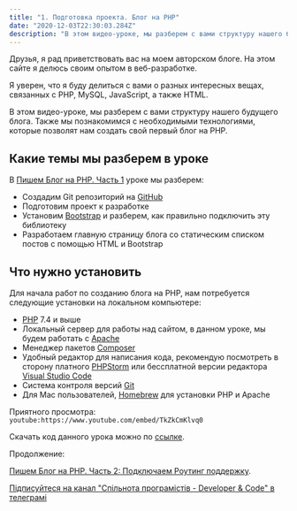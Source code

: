 ```yaml
---
title: "1. Подготовка проекта. Блог на PHP"
date: "2020-12-03T22:30:03.284Z"
description: "В этом видео-уроке, мы разберем с вами структуру нашего будущего блога. Также мы познакомимся с необходимыми технологиями, которые позволят нам создать свой первый блог на PHP и базой данных MySQL."
---
```


Друзья, я рад приветствовать вас на моем авторском блоге. 
На этом сайте я делюсь своим опытом в веб-разработке.

Я уверен, что я буду делиться с вами о разных интересных вещах, связанных с PHP, MySQL, JavaScript, а также HTML.

В этом видео-уроке, мы разберем с вами структуру нашего будущего блога. Также мы познакомимся с необходимыми технологиями, которые позволят нам создать свой первый блог на PHP.

## Какие темы мы разберем в уроке
В [Пишем Блог на PHP. Часть 1](https://www.youtube.com/watch?v=TkZkCmKlvq0) уроке мы разберем:
* Создадим Git репозиторий на [GitHub](https://github.com/)
* Подготовим проект к разработке
* Установим [Bootstrap](https://getbootstrap.com/) и разберем, как правильно подключить эту библиотеку
* Разработаем главную страницу блога со статическим списком постов с помощью HTML и Bootstrap

## Что нужно установить
Для начала работ по созданию блога на PHP, нам потребуется следующие установки на локальном компьютере:
* [PHP](https://www.php.net/downloads.php) 7.4 и выше
* Локальный сервер для работы над сайтом, в данном уроке, мы будем работать с [Apache](https://httpd.apache.org/)
* Менеджер пакетов [Composer](https://getcomposer.org/download/)
* Удобный редактор для написания кода, рекомендую посмотреть в сторону платного [PHPStorm](https://www.jetbrains.com/phpstorm/) или бессплатной версии редактора [Visual Studio Code](https://code.visualstudio.com/download)
* Система контроля версий [Git](https://git-scm.com/)
* Для Mac пользователей, [Homebrew](https://brew.sh/) для установки PHP и Apache

Приятного просмотра:
`youtube:https://www.youtube.com/embed/TkZkCmKlvq0`

Скачать код данного урока можно по [ссылке](https://github.com/mcspronko/php-blog-lessons/tree/master/lesson-1).

Продолжение:

[Пишем Блог на PHP. Часть 2: Подключаем Роутинг поддержку](/blog-using-php-part-2).

[Підписуйтеся на канал "Спільнота програмістів - Developer & Code" в телеграмі](https://t.me/developerandcode)
